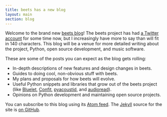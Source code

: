 ```yaml
---
title: beets has a new blog
layout: main
section: blog
---
```

Welcome to the brand new [beets blog][]! The beets project has had [a Twitter account][b33ts] for some time now, but I increasingly have more to say than will fit in 140 characters. This blog will be a venue for more detailed writing about the project, Python, open source development, and music software.

These are some of the posts you can expect as the blog gets rolling:

* In-depth descriptions of new features and design changes in beets.
* Guides to doing cool, non-obvious stuff with beets.
* My plans and proposals for how beets will evolve.
* Useful Python snippets and libraries that grow out of the beets project (like [Bluelet][], [Confit][], [pyacoustid][], and [audioread][]).
* Opinions on Python development and maintaining open source projects.

[bluelet]: https://github.com/sampsyo/bluelet
[confit]: https://github.com/sampsyo/confit
[pyacoustid]: https://github.com/beetbox/pyacoustid
[audioread]: https://github.com/beetbox/audioread

You can subscribe to this blog using its [Atom feed][atom]. The [Jekyll][]
source for the site is
[on GitHub](https://github.com/beetbox/beets/tree/gh-pages).

[Jekyll]: http://jekyllrb.com/
[atom]: /blog/atom.xml
[b33ts]: http://twitter.com/b33ts
[beets blog]: {{site.url}}/blog/

